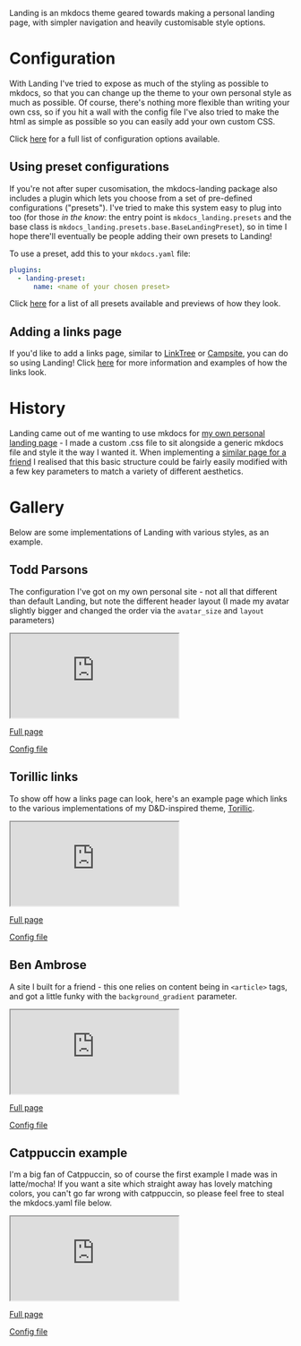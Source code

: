 Landing is an mkdocs theme geared towards making a personal landing page, with simpler navigation and heavily customisable style options.

# Configuration
With Landing I've tried to expose as much of the styling as possible to mkdocs, so that you can change up the theme to your own personal style as much as possible. Of course, there's nothing more flexible than writing your own css, so if you hit a wall with the config file I've also tried to make the html as simple as possible so you can easily add your own custom CSS.

Click [here](configuration.md) for a full list of configuration options available.

## Using preset configurations
If you're not after super cusomisation, the mkdocs-landing package also includes a plugin which lets you choose from a set of pre-defined configurations ("presets"). I've tried to make this system easy to plug into too (for those *in the know*: the entry point is `mkdocs_landing.presets` and the base class is `mkdocs_landing.presets.base.BaseLandingPreset`), so in time I hope there'll eventually be people adding their own presets to Landing!

To use a preset, add this to your `mkdocs.yaml` file:

```yaml
plugins:
  - landing-preset: 
      name: <name of your chosen preset>
```

Click [here](presets.md) for a list of all presets available and previews of how they look.

## Adding a links page
If you'd like to add a links page, similar to [LinkTree](https://linktr.ee/) or [Campsite](https://campsite.bio/), you can do so using Landing! Click [here](links.md) for more information and examples of how the links look.

# History
Landing came out of me wanting to use mkdocs for [my own personal landing page](#todd-parsons) - I made a custom .css file to sit alongside a generic mkdocs file and style it the way I wanted it. When implementing a [similar page for a friend](#ben-ambrose) I realised that this basic structure could be fairly easily modified with a few key parameters to match a variety of different aesthetics.

# Gallery

Below are some implementations of Landing with various styles, as an example.

## Todd Parsons
The configuration I've got on my own personal site - not all that different than default Landing, but note the different header layout (I made my avatar slightly bigger and changed the order via the `avatar_size` and `layout` parameters)

<iframe src=https://toddparsons.co.uk class=zoomed-out></iframe>

[<i class="fa-regular fa-file-lines"></i> Full page](https://toddparsons.co.uk)

[<i class="fa-regular fa-file-code"></i> Config file](https://github.com/TEParsons/toddparsons/blob/main/mkdocs.yaml)

## Torillic links
To show off how a links page can look, here's an example page which links to the various implementations of my D&D-inspired theme, [Torillic](https://teparsons/github.io/torillic).

<iframe src=https://teparsons.github.io/mkdocs-landing/gallery/torillic class=zoomed-out></iframe>

[<i class="fa-regular fa-file-lines"></i> Full page](https://teparsons.github.io/mkdocs-landing/gallery/torillic)

[<i class="fa-regular fa-file-code"></i> Config file](https://github.com/TEParsons/mkdocs-landing/blob/main/gallery/torillic/mkdocs.yaml)

## Ben Ambrose
A site I built for a friend - this one relies on content being in `<article>` tags, and got a little funky with the `background_gradient` parameter.

<iframe src=https://benjaminambrose.github.io/benambrose/ class=zoomed-out></iframe>

[<i class="fa-regular fa-file-lines"></i> Full page](https://benjaminambrose.github.io/benambrose/)

[<i class="fa-regular fa-file-code"></i> Config file](https://github.com/benjaminambrose/benambrose/blob/main/mkdocs.yaml)

## Catppuccin example
I'm a big fan of Catppuccin, so of course the first example I made was in latte/mocha! If you want a site which straight away has lovely matching colors, you can't go far wrong with catppuccin, so please feel free to steal the mkdocs.yaml file below.

<iframe src=https://teparsons.github.io/mkdocs-landing/gallery/catppuccin class=zoomed-out></iframe>

[<i class="fa-regular fa-file-lines"></i> Full page](https://teparsons.github.io/mkdocs-landing/gallery/catppuccin)

[<i class="fa-regular fa-file-code"></i> Config file](https://github.com/TEParsons/mkdocs-landing/blob/main/gallery/catppuccin/mkdocs.yaml)
